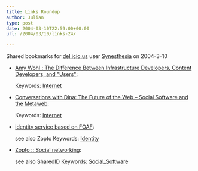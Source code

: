 ```yaml
---
title: Links Roundup
author: Julian
type: post
date: 2004-03-10T22:59:00+00:00
url: /2004/03/10/links-24/

---
```

Shared bookmarks for [del.icio.us][1] user  [Synesthesia][2] on 2004-3-10

  * [Amy Wohl : The Difference Between Infrastructure Developers, Content Developers, and "Users"][3]:
   
    Keywords: [Internet][4]
  * [Conversations with Dina: The Future of the Web &#8211; Social Software and the Metaweb][5]:
   
    Keywords: [Internet][4]
  * [identity service based on FOAF][6]:
  
    see also Zopto Keywords: [Identity][7]
  * [Zopto :: Social networking][8]:
  
    see also SharedID Keywords: [Social_Software][9]

 [1]: http://del.icio.us/
 [2]: http://del.icio.us/synesthesia
 [3]: http://amywohl.weblogger.com/2004/03/08 "http://amywohl.weblogger.com/2004/03/08"
 [4]: http://del.icio.us/synesthesia/Internet
 [5]: http://radio.weblogs.com/0121664/2004/03/10.html#a388 "http://radio.weblogs.com/0121664/2004/03/10.html#a388"
 [6]: http://www.sharedid.com/sharedid/ "http://www.sharedid.com/sharedid/"
 [7]: http://del.icio.us/synesthesia/Identity
 [8]: http://www.zopto.com/ "http://www.zopto.com/"
 [9]: http://del.icio.us/synesthesia/Social_Software